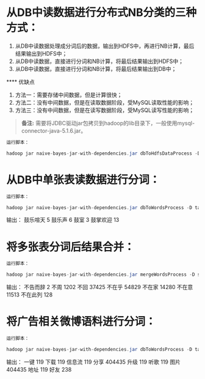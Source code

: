 
从DB中读数据进行分布式NB分类的三种方式：
======

1. 从DB中读数据处理成分词后的数据，输出到HDFS中，再进行NB计算，最后结果输出到HDFS中；
2. 从DB中读数据，直接进行分词和NB计算，将最后结果输出到HDFS中；
3. 从DB中读数据，直接进行分词和NB计算，将最后结果输出到DB中；

**** 优缺点

1. 方法一：需要存储中间数据，但是计算很快；
2. 方法二：没有中间数据，但是在读取数据阶段，受MySQL读取性能的影响；
3. 方法三：没有中间数据，但是在读写数据阶段，受MySQL读写性能的影响；

> **备注:** 需要将JDBC驱动jar包拷贝到hadoop的lib目录下，一般使用mysql-connector-java-5.1.6.jar。

```java
运行脚本：

hadoop jar naive-bayes-jar-with-dependencies.jar dbToHdfsDataProcess -D tableName=mysql-tablename -D processData=process-data
```

从DB中单张表读数据进行分词：
======

```java
运行脚本：

hadoop jar naive-bayes-jar-with-dependencies.jar dbToWordsProcess -D tableName=mysql-tablename  -D processData=process-words
```

输出：
鼓乐喧天        5
鼓乐声  6
鼓室    3
鼓掌欢迎        13


将多张表分词后结果合并：
======

```java
运行脚本：

hadoop jar naive-bayes-jar-with-dependencies.jar mergeWordsProcess -D sourceData=process-words -D dstData=all-words
```

输出：
不告而辞        2
不周    1202
不回    37425
不在乎  54829
不在家  14280
不在意  11513
不在此列        128


将广告相关微博语料进行分词：
======

```java
运行脚本：

hadoop jar naive-bayes-jar-with-dependencies.jar dbToWordsProcess -D tableName=mysql-tablename  -D processData=advertisement-words
```

输出：
一键	119
下载	119
信息流	119
分享	404435
升级	119
听歌	119
图片	404435
地址	119
好友	238
